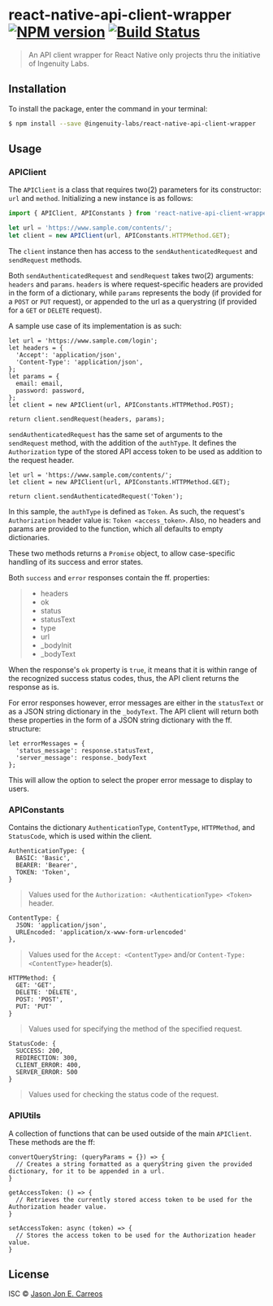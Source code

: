 # react-native-api-client-wrapper [![NPM version](https://badge.fury.io/js/react-native-api-client-wrapper.svg)](https://npmjs.org/package/react-native-api-client-wrapper) [![Build Status](https://travis-ci.org/jasonjonecarreos/react-native-api-client-wrapper.svg?branch=master)](https://travis-ci.org/jasonjonecarreos/react-native-api-client-wrapper)

> An API client wrapper for React Native only projects thru the initiative of Ingenuity Labs.

## Installation

To install the package, enter the command in your terminal:
```sh
$ npm install --save @ingenuity-labs/react-native-api-client-wrapper
```

## Usage
### APIClient
The `APIClient` is a class that requires two(2) parameters for its constructor: `url` and `method`. Initializing a new instance is as follows:

```js
import { APIClient, APIConstants } from 'react-native-api-client-wrapper';

let url = 'https://www.sample.com/contents/';
let client = new APIClient(url, APIConstants.HTTPMethod.GET);
```

The `client` instance then has access to the `sendAuthenticatedRequest` and `sendRequest` methods.

Both `sendAuthenticatedRequest` and `sendRequest` takes two(2) arguments: `headers` and `params`. `headers` is where request-specific headers are provided in the form of a dictionary, while `params` represents the body (if provided for a `POST` or `PUT` request), or appended to the url as a querystring (if provided for a `GET` or `DELETE` request).

A sample use case of its implementation is as such:
```
let url = 'https://www.sample.com/login';
let headers = {
  'Accept': 'application/json',
  'Content-Type': 'application/json',
};
let params = {
  email: email,
  password: password,
};
let client = new APIClient(url, APIConstants.HTTPMethod.POST);

return client.sendRequest(headers, params);
```

`sendAuthenticatedRequest` has the same set of arguments to the `sendRequest` method, with the addition of the `authType`. It defines the `Authorization` type of the stored API access token to be used as addition to the request header.

```
let url = 'https://www.sample.com/contents/';
let client = new APIClient(url, APIConstants.HTTPMethod.GET);

return client.sendAuthenticatedRequest('Token');
```

In this sample, the `authType` is defined as `Token`. As such, the request's `Authorization` header value is: `Token <access_token>`. Also, no headers and params are provided to the function, which all defaults to empty dictionaries.

These two methods returns a `Promise` object, to allow case-specific handling of its success and error states.

Both `success` and `error` responses contain the ff. properties:
> * headers
> * ok
> * status
> * statusText
> * type
> * url
> * _bodyInit
> * _bodyText

When the response's `ok` property is `true`, it means that it is within range of the recognized success status codes, thus, the API client returns the response as is.

For error responses however, error messages are either in the `statusText` or as a JSON string dictionary in the `_bodyText`. The API client will return both these properties in the form of a JSON string dictionary with the ff. structure:

```
let errorMessages = {
  'status_message': response.statusText,
  'server_message': response._bodyText
};
```

This will allow the option to select the proper error message to display to users.

### APIConstants
Contains the dictionary `AuthenticationType`, `ContentType`, `HTTPMethod`, and `StatusCode`, which is used within the client.
```
AuthenticationType: {
  BASIC: 'Basic',
  BEARER: 'Bearer',
  TOKEN: 'Token',
}
```
> Values used for the ```Authorization: <AuthenticationType> <Token>``` header.
```
ContentType: {
  JSON: 'application/json',
  URLEncoded: 'application/x-www-form-urlencoded'
},
```
> Values used for the ```Accept: <ContentType>``` and/or ```Content-Type: <ContentType>``` header(s).
```
HTTPMethod: {
  GET: 'GET',
  DELETE: 'DELETE',
  POST: 'POST',
  PUT: 'PUT'
}
```
> Values used for specifying the method of the specified request.
```
StatusCode: {
  SUCCESS: 200,
  REDIRECTION: 300,
  CLIENT_ERROR: 400,
  SERVER_ERROR: 500
}
```
> Values used for checking the status code of the request.

### APIUtils

A collection of functions that can be used outside of the main `APIClient`. These methods are the ff:

```
convertQueryString: (queryParams = {}) => {
  // Creates a string formatted as a queryString given the provided dictionary, for it to be appended in a url.
}
```
```
getAccessToken: () => {
  // Retrieves the currently stored access token to be used for the Authorization header value.
}
```
```
setAccessToken: async (token) => {
  // Stores the access token to be used for the Authorization header value.
}
```

## License

ISC © [Jason Jon E. Carreos]()
